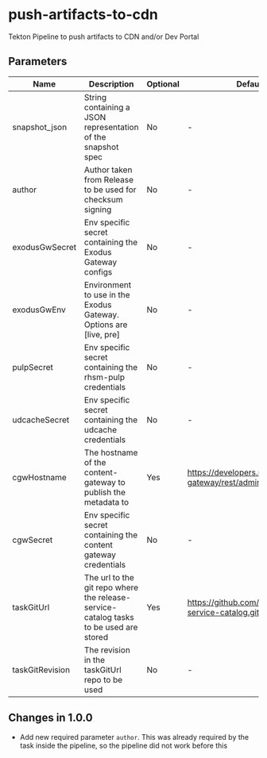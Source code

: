 # push-artifacts-to-cdn

Tekton Pipeline to push artifacts to CDN and/or Dev Portal

## Parameters

| Name            | Description                                                                            | Optional    | Default value                                              |
|-----------------|----------------------------------------------------------------------------------------|-------------|------------------------------------------------------------|
| snapshot_json   | String containing a JSON representation of the snapshot spec                           | No          | -                                                          |
| author          | Author taken from Release to be used for checksum signing                              | No          | -                                                          |
| exodusGwSecret  | Env specific secret containing the Exodus Gateway configs                              | No          | -                                                          |
| exodusGwEnv     | Environment to use in the Exodus Gateway. Options are [live, pre]                      | No          | -                                                          |
| pulpSecret      | Env specific secret containing the rhsm-pulp credentials                               | No          | -                                                          |
| udcacheSecret   | Env specific secret containing the udcache credentials                                 | No          | -                                                          |
| cgwHostname     | The hostname of the content-gateway to publish the metadata to                         | Yes         | https://developers.redhat.com/content-gateway/rest/admin   |
| cgwSecret       | Env specific secret containing the content gateway credentials                         | No          | -                                                          |
| taskGitUrl      | The url to the git repo where the release-service-catalog tasks to be used are stored  | Yes         | https://github.com/konflux-ci/release-service-catalog.git  |
| taskGitRevision | The revision in the taskGitUrl repo to be used                                         | No          | -                                                          |

## Changes in 1.0.0
* Add new required parameter `author`. This was already required by the task inside the pipeline, so the pipeline
  did not work before this
